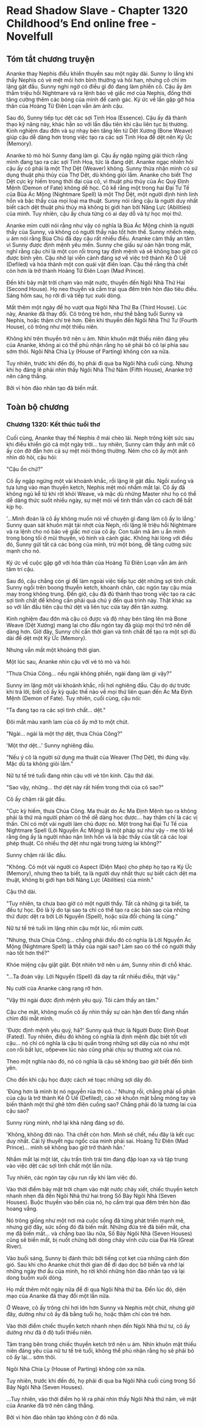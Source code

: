 # Read Shadow Slave - Chapter 1320 Childhood’s End online free - Novelfull

## Tóm tắt chương truyện

Ananke thay Nephis điều khiển thuyền sau một ngày dài. Sunny lo lắng khi thấy Nephis có vẻ mệt mỏi hơn bình thường và hỏi han, nhưng cô chỉ im lặng gật đầu. Sunny nghi ngờ có điều gì đó đang làm phiền cô. Cậu ấy âm thầm triệu hồi Nightmare và ra lệnh bảo vệ giấc mơ của Nephis, đồng thời tăng cường thêm các bóng của mình để canh gác. Ký ức về lần gặp gỡ hóa thân của Hoàng Tử Điên Loạn vẫn ám ảnh cậu.

Sau đó, Sunny tiếp tục dệt các sợi Tinh Hoa (Essence). Cậu ấy đã thành thạo kỹ năng này, khác hẳn so với lần đầu tiên khi cậu liên tục bị thương. Kinh nghiệm đau đớn và sự nhạy bén tăng lên từ Dệt Xương (Bone Weave) giúp cậu dễ dàng hơn trong việc tạo ra các sợi Tinh Hoa để dệt nên Ký Ức (Memory).

Ananke tò mò hỏi Sunny đang làm gì. Cậu ấy ngập ngừng giải thích rằng mình đang tạo ra các sợi Tinh Hoa, tức là đang dệt. Ananke ngạc nhiên hỏi cậu ấy có phải là một Thợ Dệt (Weaver) không. Sunny thừa nhận mình có sử dụng thuật phù thủy của Thợ Dệt, dù không giỏi lắm. Ananke cho biết Thợ Dệt cực kỳ hiếm trong thời đại của cô, vì thuật phù thủy của Ác Quỷ Định Mệnh (Demon of Fate) không dễ học. Cô kể rằng một trong hai Đại Tư Tế của Bùa Ác Mộng (Nightmare Spell) là một Thợ Dệt, một người định hình linh hồn và bậc thầy của mọi loại ma thuật. Sunny nói rằng cậu là người duy nhất biết cách dệt thuật phù thủy mà không bị giới hạn bởi Năng Lực (Abilities) của mình. Tuy nhiên, cậu ấy chưa từng có ai dạy dỗ và tự học mọi thứ.

Ananke mỉm cười nói rằng như vậy có nghĩa là Bùa Ác Mộng chính là người thầy của Sunny, và không có người thầy nào tốt hơn thế. Sunny nhếch mép, u ám nói rằng Bùa Chú đã dạy cậu rất nhiều điều. Ananke cảm thấy an tâm vì Sunny được định mệnh yêu mến. Sunny che giấu sự oán hận trong mắt, nghĩ rằng cậu chỉ là một con rối trong tay định mệnh và sẽ không bao giờ có được bình yên. Cậu nhớ lại viễn cảnh đáng sợ về việc trở thành Kẻ Ô Uế (Defiled) và hóa thành một con quái vật điên loạn. Cậu thề rằng thà chết còn hơn là trở thành Hoàng Tử Điên Loạn (Mad Prince).

Đến khi bảy mặt trời chạm vào mặt nước, thuyền đến Ngôi Nhà Thứ Hai (Second House). Họ neo thuyền và cắm trại qua đêm trên hòn đảo tiêu điều. Sáng hôm sau, họ rời đi và tiếp tục xuôi dòng.

Mất thêm một ngày để họ vượt qua Ngôi Nhà Thứ Ba (Third House). Lúc này, Ananke đã thay đổi. Cô trông trẻ hơn, như thể bằng tuổi Sunny và Nephis, hoặc thậm chí trẻ hơn. Đến khi thuyền đến Ngôi Nhà Thứ Tư (Fourth House), cô trông như một thiếu niên.

Không khí trên thuyền trở nên u ám. Nhìn khuôn mặt thiếu niên đáng yêu của Ananke, không ai có thể phủ nhận rằng họ sẽ phải bỏ cô lại phía sau sớm thôi. Ngôi Nhà Chia Ly (House of Parting) không còn xa nữa.

Tuy nhiên, trước khi đến đó, họ phải đi qua ba Ngôi Nhà cuối cùng. Nhưng khi họ đáng lẽ phải nhìn thấy Ngôi Nhà Thứ Năm (Fifth House), Ananke trở nên căng thẳng.

Bởi vì hòn đảo nhân tạo đã biến mất.

## Toàn bộ chương

### Chương 1320: Kết thúc tuổi thơ

Cuối cùng, Ananke thay thế Nephis ở mái chèo lái. Neph trông kiệt sức sau khi điều khiển gió cả một ngày trời... tuy nhiên, Sunny cảm thấy ánh mắt cô ấy còn đờ đẫn hơn cả sự mệt mỏi thông thường. Ném cho cô ấy một ánh nhìn dò hỏi, cậu hỏi:

"Cậu ổn chứ?"

Cô ấy ngập ngừng một vài khoảnh khắc, rồi lặng lẽ gật đầu. Ngồi xuống và tựa lưng vào mạn thuyền ketch, Nephis mệt mỏi nhắm mắt lại. Cô ấy đã không ngủ kể từ khi rời khỏi Weave, và mặc dù những Master như họ có thể dễ dàng thức suốt nhiều ngày, sự mệt mỏi về tinh thần vẫn có cách để bắt kịp họ.

'...Mình đoán là cô ấy không muốn nói về chuyện gì đang làm cô ấy lo lắng.' Sunny quan sát khuôn mặt tái nhợt của Neph, rồi lặng lẽ triệu hồi Nightmare và ra lệnh cho nó bảo vệ giấc mơ của cô ấy. Con tuấn mã âm u ẩn mình trong bóng tối ở mũi thuyền, vô hình và cảnh giác. Không hài lòng với điều đó, Sunny gửi tất cả các bóng của mình, trừ một bóng, để tăng cường sức mạnh cho nó.

Ký ức về cuộc gặp gỡ với hóa thân của Hoàng Tử Điên Loạn vẫn ám ảnh tâm trí cậu.

Sau đó, cậu chẳng còn gì để làm ngoài việc tiếp tục dệt những sợi tinh chất. Sunny ngồi trên boong thuyền ketch, khoanh chân, các ngón tay cậu múa may trong không trung. Đến giờ, cậu đã đủ thành thạo trong việc tạo ra các sợi tinh chất để không cần phải quá chú ý đến quá trình này. Thật khác xa so với lần đầu tiên cậu thử dệt và liên tục cứa tay đến tận xương.

Kinh nghiệm đau đớn mà cậu có được và độ nhạy bén tăng lên mà Bone Weave (Dệt Xương) mang lại cho đầu ngón tay đã giúp mọi thứ trở nên dễ dàng hơn. Giờ đây, Sunny chỉ cần thời gian và tinh chất để tạo ra một sợi đủ dài để dệt một Ký Ức (Memory).

Nhưng vẫn mất một khoảng thời gian.

Một lúc sau, Ananke nhìn cậu với vẻ tò mò và hỏi:

"Thưa Chúa Công... nếu ngài không phiền, ngài đang làm gì vậy?"

Sunny im lặng một vài khoảnh khắc, rồi hơi nghiêng đầu. Cậu do dự trước khi trả lời, biết cô ấy kỳ quặc thế nào về mọi thứ liên quan đến Ác Ma Định Mệnh (Demon of Fate). Tuy nhiên, cuối cùng, cậu nói:

"Ta đang tạo ra các sợi tinh chất... dệt."

Đôi mắt màu xanh lam của cô ấy mở to một chút.

"Ngài... ngài là một thợ dệt, thưa Chúa Công?"

'Một thợ dệt...' Sunny nghiêng đầu.

"Nếu ý cô là người sử dụng ma thuật của Weaver (Thợ Dệt), thì đúng vậy. Mặc dù ta không giỏi lắm."

Nữ tư tế trẻ tuổi đang nhìn cậu với vẻ tôn kính. Cậu thở dài.

"Sao vậy, những... thợ dệt này rất hiếm trong thời của cô sao?"

Cô ấy chậm rãi gật đầu.

"Cực kỳ hiếm, thưa Chúa Công. Ma thuật do Ác Ma Định Mệnh tạo ra không phải là thứ mà người phàm có thể dễ dàng học được... hay thậm chí là các vị thần. Chỉ có một vài người làm chủ được nó. Một trong hai Đại Tư Tế của Nightmare Spell (Lời Nguyền Ác Mộng) là một pháp sư như vậy - mẹ tôi kể rằng ông ấy là người nhào nặn linh hồn và là bậc thầy của tất cả các loại phép thuật. Có nhiều thợ dệt như ngài trong tương lai không?"

Sunny chậm rãi lắc đầu.

"Không. Có một vài người có Aspect (Diện Mạo) cho phép họ tạo ra Ký Ức (Memory), nhưng theo ta biết, ta là người duy nhất thực sự biết cách dệt ma thuật, không bị giới hạn bởi Năng Lực (Abilities) của mình."

Cậu thở dài.

"Tuy nhiên, ta chưa bao giờ có một người thầy. Tất cả những gì ta biết, ta đều tự học. Đó là lý do tại sao ta chỉ có thể tạo ra các bản sao của những thứ được dệt ra bởi Lời Nguyền (Spell), hoặc sửa đổi chúng là cùng."

Nữ tư tế trẻ tuổi im lặng nhìn cậu một lúc, rồi mỉm cười.

"Nhưng, thưa Chúa Công... chẳng phải điều đó có nghĩa là Lời Nguyền Ác Mộng (Nightmare Spell) là thầy của ngài sao? Làm sao có thể có người thầy nào tốt hơn thế?"

Khóe miệng cậu giật giật. Đột nhiên trở nên u ám, Sunny nhìn đi chỗ khác.

"...Ta đoán vậy. Lời Nguyền (Spell) đã dạy ta rất nhiều điều, thật vậy."

Nụ cười của Ananke càng rạng rỡ hơn.

"Vậy thì ngài được định mệnh yêu quý. Tôi cảm thấy an tâm."

Cậu che mặt, không muốn cô ấy nhìn thấy sự oán hận đen tối đang nhấn chìm đôi mắt mình.

'Được định mệnh yêu quý, hả?' Sunny quả thực là Người Được Định Đoạt (Fated). Tuy nhiên, điều đó không có nghĩa là định mệnh đặc biệt tốt với cậu... nó chỉ có nghĩa là cậu bị quấn trong những sợi dây của nó như một con rối bất lực, обречен lúc nào cũng phải chịu sự thương xót của nó.

Theo một nghĩa nào đó, nó có nghĩa là cậu sẽ không bao giờ biết đến bình yên.

Cho đến khi cậu học được cách xé toạc những sợi dây đó.

'Đúng hơn là mình bị nó nguyền rủa thì có...' Nhưng rồi, chẳng phải số phận của cậu là trở thành Kẻ Ô Uế (Defiled), cào xé khuôn mặt bằng móng tay và biến thành một thứ ghê tởm điên cuồng sao? Chẳng phải đó là tương lai của cậu sao?

Sunny rùng mình, nhớ lại khả năng đáng sợ đó.

'Không, không đời nào. Thà chết còn hơn. Mình sẽ chết, nếu đây là kết cục duy nhất. Cái lý thuyết ngu ngốc của mình phải sai. Hoàng Tử Điên (Mad Prince)... mình sẽ không bao giờ trở thành hắn.'

Nhắm mắt lại một lát, cậu trấn tĩnh trái tim đang đập loạn xạ và tập trung vào việc dệt các sợi tinh chất một lần nữa.

Tuy nhiên, các ngón tay cậu run rẩy khi làm việc đó.

Vào thời điểm bảy mặt trời chạm vào mặt nước chảy xiết, chiếc thuyền ketch nhanh nhẹn đã đến Ngôi Nhà thứ hai trong Số Bảy Ngôi Nhà (Seven Houses). Buộc thuyền vào bến của nó, họ cắm trại qua đêm trên hòn đảo hoang vắng.

Nó trông giống như một nơi mà cuộc sống đã từng phát triển mạnh mẽ, nhưng giờ đây, sức sống đó đã biến mất. Những đứa trẻ đã biến mất, cha mẹ đã biến mất... và chẳng bao lâu nữa, Số Bảy Ngôi Nhà (Seven Houses) cũng sẽ biến mất, bị nuốt chửng bởi dòng chảy vĩnh cửu của Đại Hà (Great River).

Vào buổi sáng, Sunny bị đánh thức bởi tiếng cọt kẹt của những cánh đón gió. Sau khi cho Ananke chút thời gian để đi dạo dọc bờ biển và nhớ lại những ngày thơ ấu của mình, họ rời khỏi những hòn đảo nhân tạo và lại dong buồm xuôi dòng.

Họ mất thêm một ngày nữa để đi qua Ngôi Nhà thứ ba. Đến lúc đó, diện mạo của Ananke đã thay đổi một lần nữa.

Ở Weave, cô ấy trông chỉ hơi lớn hơn Sunny và Nephis một chút, nhưng giờ đây, dường như cô ấy đã bằng tuổi họ, hoặc thậm chí còn trẻ hơn.

Vào thời điểm chiếc thuyền ketch nhanh nhẹn đến Ngôi Nhà thứ tư, cô ấy dường như đã ở độ tuổi thiếu niên.

Tâm trạng bên trong chiếc thuyền ketch trở nên u ám. Nhìn khuôn mặt thiếu niên đáng yêu của nữ tư tế trẻ tuổi, không thể phủ nhận rằng họ sẽ phải bỏ cô ấy lại... sớm thôi.

Ngôi Nhà Chia Ly (House of Parting) không còn xa nữa.

Tuy nhiên, trước khi đến đó, họ phải đi qua ba Ngôi Nhà cuối cùng trong Số Bảy Ngôi Nhà (Seven Houses).

...Tuy nhiên, vào thời điểm họ lẽ ra phải nhìn thấy Ngôi Nhà thứ năm, vẻ mặt của Ananke đã trở nên căng thẳng.

Bởi vì hòn đảo nhân tạo không còn ở đó nữa.